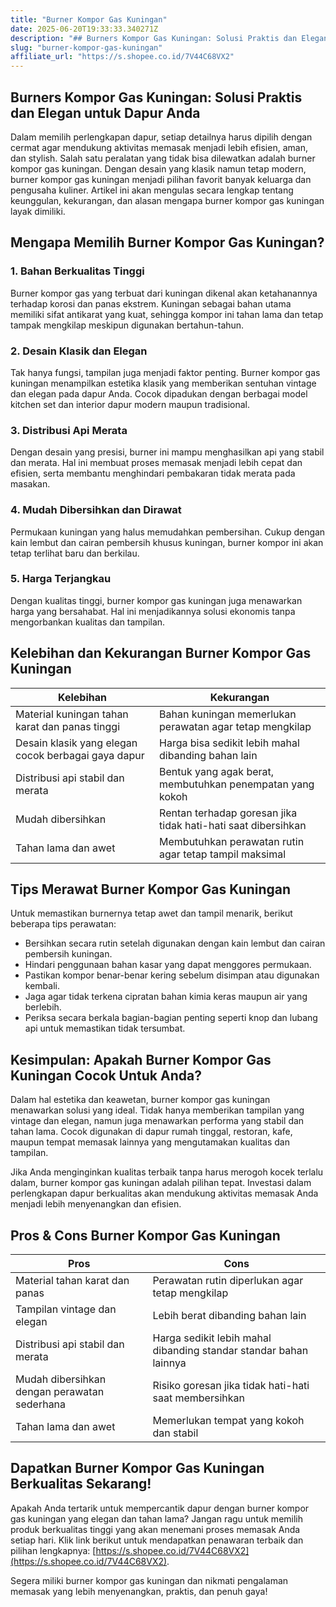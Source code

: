 ```yaml
---
title: "Burner Kompor Gas Kuningan"
date: 2025-06-20T19:33:33.340271Z
description: "## Burners Kompor Gas Kuningan: Solusi Praktis dan Elegan untuk Dapur Anda..."
slug: "burner-kompor-gas-kuningan"
affiliate_url: "https://s.shopee.co.id/7V44C68VX2"
---
```

## Burners Kompor Gas Kuningan: Solusi Praktis dan Elegan untuk Dapur Anda

Dalam memilih perlengkapan dapur, setiap detailnya harus dipilih dengan cermat agar mendukung aktivitas memasak menjadi lebih efisien, aman, dan stylish. Salah satu peralatan yang tidak bisa dilewatkan adalah burner kompor gas kuningan. Dengan desain yang klasik namun tetap modern, burner kompor gas kuningan menjadi pilihan favorit banyak keluarga dan pengusaha kuliner. Artikel ini akan mengulas secara lengkap tentang keunggulan, kekurangan, dan alasan mengapa burner kompor gas kuningan layak dimiliki.

## Mengapa Memilih Burner Kompor Gas Kuningan?

### 1. Bahan Berkualitas Tinggi

Burner kompor gas yang terbuat dari kuningan dikenal akan ketahanannya terhadap korosi dan panas ekstrem. Kuningan sebagai bahan utama memiliki sifat antikarat yang kuat, sehingga kompor ini tahan lama dan tetap tampak mengkilap meskipun digunakan bertahun-tahun.

### 2. Desain Klasik dan Elegan

Tak hanya fungsi, tampilan juga menjadi faktor penting. Burner kompor gas kuningan menampilkan estetika klasik yang memberikan sentuhan vintage dan elegan pada dapur Anda. Cocok dipadukan dengan berbagai model kitchen set dan interior dapur modern maupun tradisional.

### 3. Distribusi Api Merata

Dengan desain yang presisi, burner ini mampu menghasilkan api yang stabil dan merata. Hal ini membuat proses memasak menjadi lebih cepat dan efisien, serta membantu menghindari pembakaran tidak merata pada masakan.

### 4. Mudah Dibersihkan dan Dirawat

Permukaan kuningan yang halus memudahkan pembersihan. Cukup dengan kain lembut dan cairan pembersih khusus kuningan, burner kompor ini akan tetap terlihat baru dan berkilau.

### 5. Harga Terjangkau

Dengan kualitas tinggi, burner kompor gas kuningan juga menawarkan harga yang bersahabat. Hal ini menjadikannya solusi ekonomis tanpa mengorbankan kualitas dan tampilan.

## Kelebihan dan Kekurangan Burner Kompor Gas Kuningan

| Kelebihan | Kekurangan |
| --- | --- |
| Material kuningan tahan karat dan panas tinggi | Bahan kuningan memerlukan perawatan agar tetap mengkilap |
| Desain klasik yang elegan cocok berbagai gaya dapur | Harga bisa sedikit lebih mahal dibanding bahan lain |
| Distribusi api stabil dan merata | Bentuk yang agak berat, membutuhkan penempatan yang kokoh |
| Mudah dibersihkan | Rentan terhadap goresan jika tidak hati-hati saat dibersihkan |
| Tahan lama dan awet | Membutuhkan perawatan rutin agar tetap tampil maksimal |

## Tips Merawat Burner Kompor Gas Kuningan

Untuk memastikan burnernya tetap awet dan tampil menarik, berikut beberapa tips perawatan:

- Bersihkan secara rutin setelah digunakan dengan kain lembut dan cairan pembersih kuningan.
- Hindari penggunaan bahan kasar yang dapat menggores permukaan.
- Pastikan kompor benar-benar kering sebelum disimpan atau digunakan kembali.
- Jaga agar tidak terkena cipratan bahan kimia keras maupun air yang berlebih.
- Periksa secara berkala bagian-bagian penting seperti knop dan lubang api untuk memastikan tidak tersumbat.

## Kesimpulan: Apakah Burner Kompor Gas Kuningan Cocok Untuk Anda?

Dalam hal estetika dan keawetan, burner kompor gas kuningan menawarkan solusi yang ideal. Tidak hanya memberikan tampilan yang vintage dan elegan, namun juga menawarkan performa yang stabil dan tahan lama. Cocok digunakan di dapur rumah tinggal, restoran, kafe, maupun tempat memasak lainnya yang mengutamakan kualitas dan tampilan.

Jika Anda menginginkan kualitas terbaik tanpa harus merogoh kocek terlalu dalam, burner kompor gas kuningan adalah pilihan tepat. Investasi dalam perlengkapan dapur berkualitas akan mendukung aktivitas memasak Anda menjadi lebih menyenangkan dan efisien.

## Pros & Cons Burner Kompor Gas Kuningan

| Pros | Cons |
| --- | --- |
| Material tahan karat dan panas | Perawatan rutin diperlukan agar tetap mengkilap |
| Tampilan vintage dan elegan | Lebih berat dibanding bahan lain |
| Distribusi api stabil dan merata | Harga sedikit lebih mahal dibanding standar standar bahan lainnya |
| Mudah dibersihkan dengan perawatan sederhana | Risiko goresan jika tidak hati-hati saat membersihkan |
| Tahan lama dan awet | Memerlukan tempat yang kokoh dan stabil |

## Dapatkan Burner Kompor Gas Kuningan Berkualitas Sekarang!

Apakah Anda tertarik untuk mempercantik dapur dengan burner kompor gas kuningan yang elegan dan tahan lama? Jangan ragu untuk memilih produk berkualitas tinggi yang akan menemani proses memasak Anda setiap hari. Klik link berikut untuk mendapatkan penawaran terbaik dan pilihan lengkapnya: [https://s.shopee.co.id/7V44C68VX2](https://s.shopee.co.id/7V44C68VX2).

Segera miliki burner kompor gas kuningan dan nikmati pengalaman memasak yang lebih menyenangkan, praktis, dan penuh gaya!